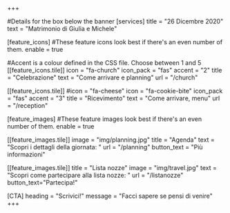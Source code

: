 +++

#Details for the box below the banner
[services]
  title = "26 Dicembre 2020"
  text = "Matrimonio di Giulia e Michele"
    
[feature_icons]
  #These feature icons look best if there's an even number of them.
  enable = true

  #Accent is a colour defined in the CSS file. Choose between 1 and 5
  [[feature_icons.tile]]
    icon = "fa-church"
    icon_pack = "fas"
    accent = "2"
    title = "Celebrazione"
    text = "Come arrivare e planning"
	url = "/church"

[[feature_icons.tile]]
    #icon = "fa-cheese"
	icon = "fa-cookie-bite"
    icon_pack = "fas"
    accent = "3"
    title = "Ricevimento"
    text = "Come arrivare, menu"
    url = "/reception"

[feature_images]
#These feature images look best if there's an even number of them.
  enable = true

  [[feature_images.tile]]
    image = "img/planning.jpg"
    title = "Agenda"
    text = "Scopri i dettagli della giornata: "
    url = "/planning"
    button_text = "Più informazioni"

  [[feature_images.tile]]
    title = "Lista nozze"
	image = "img/travel.jpg"
    text = "Scopri come partecipare alla lista nozze: "
    url = "/listanozze"
    button_text="Partecipa!"
	


[CTA]
  heading = "Scrivici!"
  message = "Facci sapere se pensi di venire"
+++
